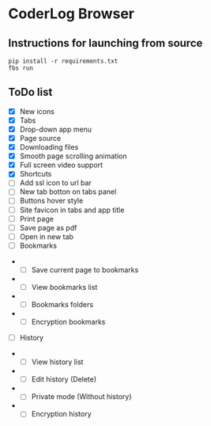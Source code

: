 # CoderLog Browser

## Instructions for launching from source

```shell
pip install -r requirements.txt
fbs run
```

## ToDo list

- [x] New icons
- [x] Tabs
- [x] Drop-down app menu
- [x] Page source
- [x] Downloading files
- [x] Smooth page scrolling animation
- [x] Full screen video support
- [x] Shortcuts
- [ ] Add ssl icon to url bar
- [ ] New tab botton on tabs panel
- [ ] Buttons hover style
- [ ] Site favicon in tabs and app title 
- [ ] Print page
- [ ] Save page as pdf
- [ ] Open in new tab
- [ ] Bookmarks
- - [ ] Save current page to bookmarks
- - [ ] View bookmarks list
- - [ ] Bookmarks folders
- - [ ] Encryption bookmarks
- [ ] History
- - [ ] View history list
- - [ ] Edit history (Delete)
- - [ ] Private mode (Without history)
- - [ ] Encryption history
